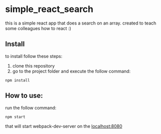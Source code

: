 # simple_react_search

this is a simple react app that does a search on an array. created to teach some colleagues how to react :) 

## Install
to install follow these steps:

1. clone this repository
2. go to the project folder and execute the follow command:

```
npm install
```

## How to use:

run the follow command:

```
npm start
```

that will start webpack-dev-server on the [localhost:8080](http://localhost:8080)
